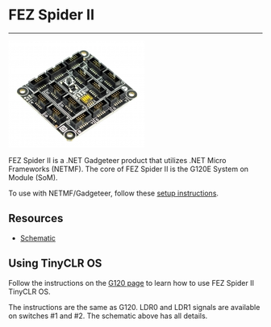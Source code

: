 # FEZ Spider II
---
![FEZ Spider II](images/fez-spider-ii.jpg)

FEZ Spider II is a .NET Gadgeteer product that utilizes .NET Micro Frameworks (NETMF). The core of FEZ Spider II is the G120E System on Module (SoM).

To use with NETMF/Gadgeteer, follow these [setup instructions](../../software/netmf/getting-started.md).

## Resources
* [Schematic](http://files.ghielectronics.com/downloads/Schematics/FEZ/FEZ%20Spider%20II%20Rev%201.0%20Schematic.pdf)

## Using TinyCLR OS
Follow the instructions on the [G120 page](../netmf/g120.md) to learn how to use FEZ Spider II TinyCLR OS.

The instructions are the same as G120. LDR0 and LDR1 signals are available on switches #1 and #2. The schematic above has all details.
